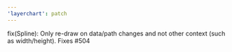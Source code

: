 ```yaml
---
'layerchart': patch
---
```


fix(Spline): Only re-draw on data/path changes and not other context (such as width/height). Fixes #504
